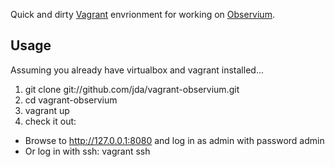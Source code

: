 Quick and dirty [Vagrant](http://www.vagrantup.com/) envrionment for working on [Observium](http://www.observium.org).


## Usage
Assuming you already have virtualbox and vagrant installed...

1. git clone git://github.com/jda/vagrant-observium.git
2. cd vagrant-observium
3. vagrant up
4. check it out:
 * Browse to http://127.0.0.1:8080 and log in as admin with password admin
 * Or log in with ssh: vagrant ssh
